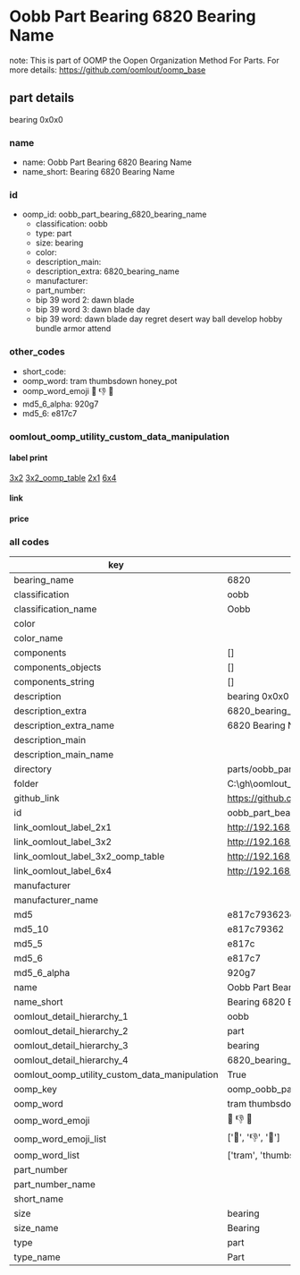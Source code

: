 # Oobb Part Bearing 6820 Bearing Name  

note: This is part of OOMP the Oopen Organization Method For Parts. For more details: https://github.com/oomlout/oomp_base

##  part details
  



bearing 0x0x0



### name
* name: Oobb Part Bearing 6820 Bearing Name
* name_short: Bearing 6820 Bearing Name
### id
* oomp_id: oobb_part_bearing_6820_bearing_name
  * classification: oobb
  * type: part
  * size: bearing
  * color: 
  * description_main: 
  * description_extra: 6820_bearing_name
  * manufacturer: 
  * part_number: 
  * bip 39 word 2: dawn blade
  * bip 39 word 3: dawn blade day
  * bip 39 word: dawn blade day regret desert way ball develop hobby bundle armor attend

### other_codes
* short_code: 
* oomp_word: tram thumbsdown honey_pot
* oomp_word_emoji :tram: :thumbsdown: :honey_pot:
* md5_6_alpha: 920g7
* md5_6: e817c7






### oomlout_oomp_utility_custom_data_manipulation
#### label print
[3x2](http://192.168.1.245:1112/?label=oomp%20920g7)
[3x2_oomp_table](http://192.168.1.108:1112/?label=oomp%20920g7)
[2x1](http://192.168.1.242:1112/?label=oomp%20920g7)
[6x4](http://192.168.1.55:1112/?label=oomp%20920g7)    

#### link

                              

#### price







### all codes 
| key | value |  
| --- | --- |  
| bearing_name | 6820 |  
| classification | oobb |  
| classification_name | Oobb |  
| color |  |  
| color_name |  |  
| components | [] |  
| components_objects | [] |  
| components_string | [] |  
| description | bearing 0x0x0 |  
| description_extra | 6820_bearing_name |  
| description_extra_name | 6820 Bearing Name |  
| description_main |  |  
| description_main_name |  |  
| directory | parts/oobb_part_bearing_6820_bearing_name |  
| folder | C:\gh\oomlout_oobb_version_4_generated_parts\parts\oobb_part_bearing_6820_bearing_name |  
| github_link | https://github.com/oomlout/oomlout_oomp_part_src/tree/main/parts/oobb_part_bearing_6820_bearing_name |  
| id | oobb_part_bearing_6820_bearing_name |  
| link_oomlout_label_2x1 | http://192.168.1.242:1112/?label=oomp%20920g7 |  
| link_oomlout_label_3x2 | http://192.168.1.245:1112/?label=oomp%20920g7 |  
| link_oomlout_label_3x2_oomp_table | http://192.168.1.108:1112/?label=oomp%20920g7 |  
| link_oomlout_label_6x4 | http://192.168.1.55:1112/?label=oomp%20920g7 |  
| manufacturer |  |  
| manufacturer_name |  |  
| md5 | e817c793623c823fe01ddb4a7005c1bf |  
| md5_10 | e817c79362 |  
| md5_5 | e817c |  
| md5_6 | e817c7 |  
| md5_6_alpha | 920g7 |  
| name | Oobb Part Bearing 6820 Bearing Name |  
| name_short | Bearing 6820 Bearing Name |  
| oomlout_detail_hierarchy_1 | oobb |  
| oomlout_detail_hierarchy_2 | part |  
| oomlout_detail_hierarchy_3 | bearing |  
| oomlout_detail_hierarchy_4 | 6820_bearing_name |  
| oomlout_oomp_utility_custom_data_manipulation | True |  
| oomp_key | oomp_oobb_part_bearing_6820_bearing_name |  
| oomp_word | tram thumbsdown honey_pot |  
| oomp_word_emoji | :tram: :thumbsdown: :honey_pot: |  
| oomp_word_emoji_list | [':tram:', ':thumbsdown:', ':honey_pot:'] |  
| oomp_word_list | ['tram', 'thumbsdown', 'honey_pot'] |  
| part_number |  |  
| part_number_name |  |  
| short_name |  |  
| size | bearing |  
| size_name | Bearing |  
| type | part |  
| type_name | Part |  
